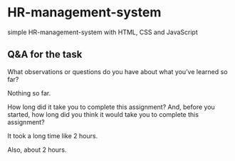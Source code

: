 # HR-management-system

simple HR-management-system with HTML, CSS and JavaScript

## Q&A for the task

What observations or questions do you have about what you’ve learned so far?

Nothing so far.

How long did it take you to complete this assignment? And, before you started, how long did you think it would take you to complete this assignment?

It took a long time like 2 hours.

Also, about 2 hours.
